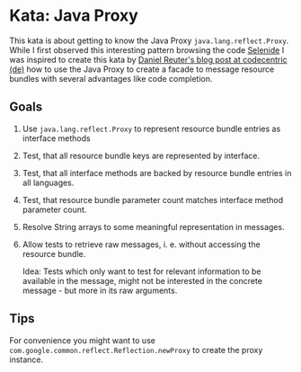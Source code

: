 # Kata: Java Proxy

This kata is about getting to know the Java Proxy `java.lang.reflect.Proxy`. While I first observed this interesting
pattern browsing the code [Selenide][] I was inspired to create this kata by
[Daniel Reuter's blog post at codecentric (de)][codecentric-dreuter]
how to use the Java Proxy to create a facade to message resource bundles with several advantages like code completion.

## Goals

1. Use `java.lang.reflect.Proxy` to represent resource bundle entries as interface methods

2. Test, that all resource bundle keys are represented by interface.

3. Test, that all interface methods are backed by resource bundle entries in all languages.

4. Test, that resource bundle parameter count matches interface method parameter count.

5. Resolve String arrays to some meaningful representation in messages.

6. Allow tests to retrieve raw messages, i. e. without accessing the resource bundle.

    Idea: Tests which only want to test for relevant information to be available in the message, might
    not be interested in the concrete message - but more in its raw arguments.

## Tips

For convenience you might want to use `com.google.common.reflect.Reflection.newProxy` to create the proxy instance.

<!-- Links -->

[Selenide]: <http://selenide.org/> "Selenide: concise UI tests in Java"
[codecentric-dreuter]: <https://blog.codecentric.de/2012/01/internationalisierung-mit-java-resourcebundle-und-kompilierabhangigkeiten/> "Internationalisierung mit Java ResourceBundle und Kompilierabhängigkeiten - codecentric Blog : codecentric Blog"
